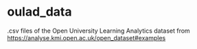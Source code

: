 # oulad_data
.csv files of the Open University Learning Analytics dataset from https://analyse.kmi.open.ac.uk/open_dataset#examples
